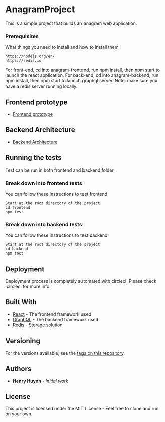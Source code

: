 # AnagramProject

This is a simple project that builds an anagram web application.

### Prerequisites

What things you need to install and how to install them

```
https://nodejs.org/en/
https://redis.io
```
For front-end, cd into anagram-frontend, run npm install, then npm start to launch the react application.
For back-end, cd into anagram-backend, run npm install, then npm start to launch graphql server.
Note: make sure you have a redis server running locally.

## Frontend prototype
* [Frontend prototype](https://www.figma.com/file/wnXGdIRqnVyjxyXRyzaQJu/articwolf-project?node-id=0%3A1)
## Backend Architecture
* [Backend Architecture](https://drive.google.com/file/d/1x8nRWt49wxDz3WECgY6KsCIVPfhTCjCJ/view?usp=sharing)
## Running the tests

Test can be run in both frontend and backend folder.



### Break down into frontend tests

You can follow these instructions to test frontend

```
Start at the root directory of the project
cd frontend
npm test
```

### Break down into backend tests

You can follow these instructions to test backend

```
Start at the root directory of the project
cd backend
npm test
```

## Deployment

Deployment process is completely automated with circleci. Please check .circleci for more info.

## Built With

* [React](https://reactjs.org/) - The frontend framework used
* [GraphQL](https://www.apollographql.com/) - The backend framework used
* [Redis](https://redis.io) - Storage solution
## Versioning
For the versions available, see the [tags on this repository](https://github.com/henry-huynh-3508/articwolf-project/tags). 

## Authors

* **Henry Huynh** - *Initial work* 

## License

This project is licensed under the MIT License - Feel free to clone and run on your own.
